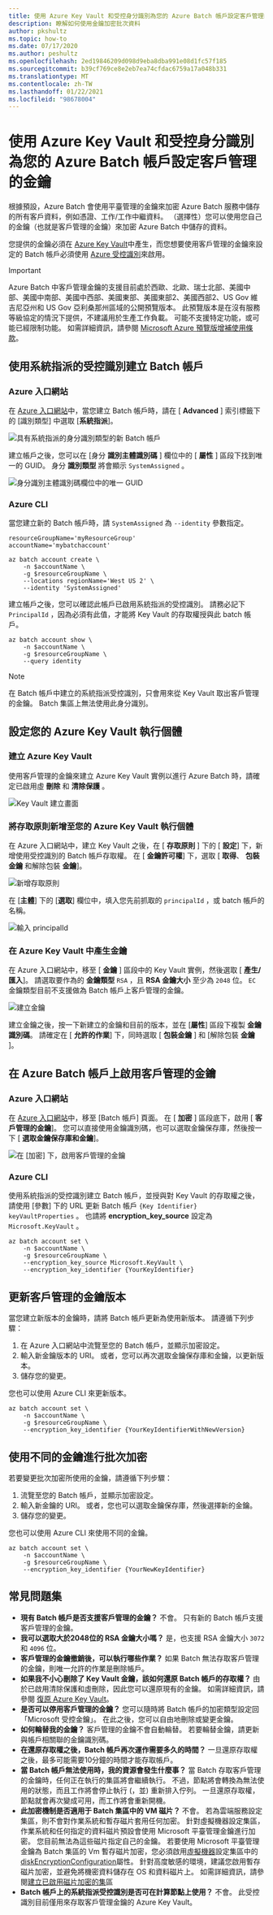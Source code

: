 ```yaml
---
title: 使用 Azure Key Vault 和受控身分識別為您的 Azure Batch 帳戶設定客戶管理的金鑰
description: 瞭解如何使用金鑰加密批次資料
author: pkshultz
ms.topic: how-to
ms.date: 07/17/2020
ms.author: peshultz
ms.openlocfilehash: 2ed19846209d098d9eba8dba991e08d1fc57f185
ms.sourcegitcommit: b39cf769ce8e2eb7ea74cfdac6759a17a048b331
ms.translationtype: MT
ms.contentlocale: zh-TW
ms.lasthandoff: 01/22/2021
ms.locfileid: "98678004"
---
```

# <a name="configure-customer-managed-keys-for-your-azure-batch-account-with-azure-key-vault-and-managed-identity"></a>使用 Azure Key Vault 和受控身分識別為您的 Azure Batch 帳戶設定客戶管理的金鑰

根據預設，Azure Batch 會使用平臺管理的金鑰來加密 Azure Batch 服務中儲存的所有客戶資料，例如憑證、工作/工作中繼資料。 （選擇性）您可以使用您自己的金鑰（也就是客戶管理的金鑰）來加密 Azure Batch 中儲存的資料。

您提供的金鑰必須在 [Azure Key Vault](../key-vault/general/basic-concepts.md)中產生，而您想要使用客戶管理的金鑰來設定的 Batch 帳戶必須使用 [Azure 受控識別](../active-directory/managed-identities-azure-resources/overview.md)來啟用。

> [!IMPORTANT]
> Azure Batch 中客戶管理金鑰的支援目前處於西歐、北歐、瑞士北部、美國中部、美國中南部、美國中西部、美國東部、美國東部2、美國西部2、US Gov 維吉尼亞州和 US Gov 亞利桑那州區域的公開預覽版本。
> 此預覽版本是在沒有服務等級協定的情況下提供，不建議用於生產工作負載。 可能不支援特定功能，或可能已經限制功能。
> 如需詳細資訊，請參閱 [Microsoft Azure 預覽版增補使用條款](https://azure.microsoft.com/support/legal/preview-supplemental-terms/)。

## <a name="create-a-batch-account-with-system-assigned-managed-identity"></a>使用系統指派的受控識別建立 Batch 帳戶

### <a name="azure-portal"></a>Azure 入口網站

在 [Azure 入口網站](https://portal.azure.com/)中，當您建立 Batch 帳戶時，請在 [ **Advanced** ] 索引標籤下的 [識別類型] 中選取 [**系統指派**]。

![具有系統指派的身分識別類型的新 Batch 帳戶](./media/batch-customer-managed-key/create-batch-account.png)

建立帳戶之後，您可以在 [身分 **識別主體識別碼** ] 欄位中的 [ **屬性** ] 區段下找到唯一的 GUID。 身分 **識別類型** 將會顯示 `SystemAssigned` 。

![身分識別主體識別碼欄位中的唯一 GUID](./media/batch-customer-managed-key/linked-batch-principal.png)
 
### <a name="azure-cli"></a>Azure CLI

當您建立新的 Batch 帳戶時，請 `SystemAssigned` 為 `--identity` 參數指定。

```azurecli
resourceGroupName='myResourceGroup'
accountName='mybatchaccount'

az batch account create \
    -n $accountName \
    -g $resourceGroupName \
    --locations regionName='West US 2' \
    --identity 'SystemAssigned'
```

建立帳戶之後，您可以確認此帳戶已啟用系統指派的受控識別。 請務必記下 `PrincipalId` ，因為必須有此值，才能將 Key Vault 的存取權授與此 batch 帳戶。

```azurecli
az batch account show \
    -n $accountName \
    -g $resourceGroupName \
    --query identity
```

> [!NOTE]
> 在 Batch 帳戶中建立的系統指派受控識別，只會用來從 Key Vault 取出客戶管理的金鑰。 Batch 集區上無法使用此身分識別。

## <a name="configure-your-azure-key-vault-instance"></a>設定您的 Azure Key Vault 執行個體

### <a name="create-an-azure-key-vault"></a>建立 Azure Key Vault

使用客戶管理的金鑰來建立 Azure Key Vault 實例以進行 Azure Batch 時，請確定已啟用虛 **刪除** 和 **清除保護** 。

![Key Vault 建立畫面](./media/batch-customer-managed-key/create-key-vault.png)

### <a name="add-an-access-policy-to-your-azure-key-vault-instance"></a>將存取原則新增至您的 Azure Key Vault 執行個體

在 Azure 入口網站中，建立 Key Vault 之後，在 [ **存取原則** ] 下的 [ **設定**] 下，新增使用受控識別的 Batch 帳戶存取權。 在 [ **金鑰許可權**] 下，選取 [ **取得**、 **包裝金鑰** 和解除包裝 **金鑰**]。 

![新增存取原則](./media/batch-customer-managed-key/key-permissions.png)

在 [**主體**] 下的 [**選取**] 欄位中，填入您先前抓取的 `principalId` ，或 batch 帳戶的名稱。

![輸入 principalId](./media/batch-customer-managed-key/principal-id.png)

### <a name="generate-a-key-in-azure-key-vault"></a>在 Azure Key Vault 中產生金鑰

在 Azure 入口網站中，移至 [ **金鑰** ] 區段中的 Key Vault 實例，然後選取 [ **產生/匯入**]。 請選取要作為的 **金鑰類型** `RSA` ，且 **RSA 金鑰大小** 至少為 `2048` 位。 `EC` 金鑰類型目前不支援做為 Batch 帳戶上客戶管理的金鑰。

![建立金鑰](./media/batch-customer-managed-key/create-key.png)

建立金鑰之後，按一下新建立的金鑰和目前的版本，並在 [**屬性**] 區段下複製 **金鑰識別碼**。  請確定在 [ **允許的作業**] 下，同時選取 [ **包裝金鑰** ] 和 [解除包裝 **金鑰** ]。

## <a name="enable-customer-managed-keys-on-azure-batch-account"></a>在 Azure Batch 帳戶上啟用客戶管理的金鑰

### <a name="azure-portal"></a>Azure 入口網站

在 [Azure 入口網站](https://portal.azure.com/)中，移至 [Batch 帳戶] 頁面。 在 [ **加密** ] 區段底下，啟用 [ **客戶管理的金鑰**]。 您可以直接使用金鑰識別碼，也可以選取金鑰保存庫，然後按一下 [ **選取金鑰保存庫和金鑰**]。

![在 [加密] 下，啟用客戶管理的金鑰](./media/batch-customer-managed-key/encryption-page.png)

### <a name="azure-cli"></a>Azure CLI

使用系統指派的受控識別建立 Batch 帳戶，並授與對 Key Vault 的存取權之後，請使用 [參數] 下的 URL 更新 Batch 帳戶 `{Key Identifier}` `keyVaultProperties` 。 也請將 **encryption_key_source** 設定為 `Microsoft.KeyVault` 。

```azurecli
az batch account set \
    -n $accountName \
    -g $resourceGroupName \
    --encryption_key_source Microsoft.KeyVault \
    --encryption_key_identifier {YourKeyIdentifier} 
```

## <a name="update-the-customer-managed-key-version"></a>更新客戶管理的金鑰版本

當您建立新版本的金鑰時，請將 Batch 帳戶更新為使用新版本。 請遵循下列步驟：

1. 在 Azure 入口網站中流覽至您的 Batch 帳戶，並顯示加密設定。
2. 輸入新金鑰版本的 URI。 或者，您可以再次選取金鑰保存庫和金鑰，以更新版本。
3. 儲存您的變更。

您也可以使用 Azure CLI 來更新版本。

```azurecli
az batch account set \
    -n $accountName \
    -g $resourceGroupName \
    --encryption_key_identifier {YourKeyIdentifierWithNewVersion} 
```
## <a name="use-a-different-key-for-batch-encryption"></a>使用不同的金鑰進行批次加密

若要變更批次加密所使用的金鑰，請遵循下列步驟：

1. 流覽至您的 Batch 帳戶，並顯示加密設定。
2. 輸入新金鑰的 URI。 或者，您也可以選取金鑰保存庫，然後選擇新的金鑰。
3. 儲存您的變更。

您也可以使用 Azure CLI 來使用不同的金鑰。

```azurecli
az batch account set \
    -n $accountName \
    -g $resourceGroupName \
    --encryption_key_identifier {YourNewKeyIdentifier} 
```
## <a name="frequently-asked-questions"></a>常見問題集
  * **現有 Batch 帳戶是否支援客戶管理的金鑰？** 不會。 只有新的 Batch 帳戶支援客戶管理的金鑰。
  * **我可以選取大於2048位的 RSA 金鑰大小嗎？** 是，也支援 RSA 金鑰大小 `3072` 和 `4096` 位。
  * **客戶管理的金鑰撤銷後，可以執行哪些作業？** 如果 Batch 無法存取客戶管理的金鑰，則唯一允許的作業是刪除帳戶。
  * **如果我不小心刪除了 Key Vault 金鑰，該如何還原 Batch 帳戶的存取權？** 由於已啟用清除保護和虛刪除，因此您可以還原現有的金鑰。 如需詳細資訊，請參閱 [復原 Azure Key Vault](../key-vault/general/key-vault-recovery.md)。
  * **是否可以停用客戶管理的金鑰？** 您可以隨時將 Batch 帳戶的加密類型設定回「Microsoft 受控金鑰」。 在此之後，您可以自由地刪除或變更金鑰。
  * **如何輪替我的金鑰？** 客戶管理的金鑰不會自動輪替。 若要輪替金鑰，請更新與帳戶相關聯的金鑰識別碼。
  * **在還原存取權之後，Batch 帳戶再次運作需要多久的時間？** 一旦還原存取權之後，最多可能需要10分鐘的時間才能存取帳戶。
  * **當 Batch 帳戶無法使用時，我的資源會發生什麼事？** 當 Batch 存取客戶管理的金鑰時，任何正在執行的集區將會繼續執行。 不過，節點將會轉換為無法使用的狀態，而且工作將會停止執行 (，並) 重新排入佇列。 一旦還原存取權，節點就會再次變成可用，而工作將會重新開機。
  * **此加密機制是否適用于 Batch 集區中的 VM 磁片？** 不會。 若為雲端服務設定集區，則不會對作業系統和暫存磁片套用任何加密。 針對虛擬機器設定集區，作業系統和任何指定的資料磁片預設會使用 Microsoft 平臺管理金鑰進行加密。 您目前無法為這些磁片指定自己的金鑰。 若要使用 Microsoft 平臺管理金鑰為 Batch 集區的 Vm 暫存磁片加密，您必須啟用[虛擬機器](/rest/api/batchservice/pool/add#virtualmachineconfiguration)設定集區中的[diskEncryptionConfiguration](/rest/api/batchservice/pool/add#diskencryptionconfiguration)屬性。 針對高度敏感的環境，建議您啟用暫存磁片加密，並避免將機密資料儲存在 OS 和資料磁片上。 如需詳細資訊，請參閱[建立已啟用磁片加密的集](./disk-encryption.md)區
  * **Batch 帳戶上的系統指派受控識別是否可在計算節點上使用？** 不會。 此受控識別目前僅用來存取客戶管理金鑰的 Azure Key Vault。
